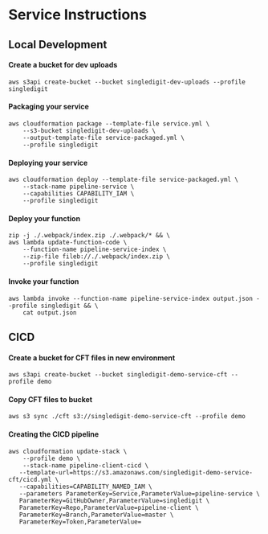 # Service Instructions

## Local Development

#### Create a bucket for dev uploads
	aws s3api create-bucket --bucket singledigit-dev-uploads --profile singledigit

#### Packaging your service
	aws cloudformation package --template-file service.yml \
		--s3-bucket singledigit-dev-uploads \
		--output-template-file service-packaged.yml \
		--profile singledigit
			
#### Deploying your service
	aws cloudformation deploy --template-file service-packaged.yml \
		--stack-name pipeline-service \
		--capabilities CAPABILITY_IAM \
		--profile singledigit
			
#### Deploy your function
	zip -j ./.webpack/index.zip ./.webpack/* && \
	aws lambda update-function-code \
		--function-name pipeline-service-index \
		--zip-file fileb://./.webpack/index.zip \
		--profile singledigit
			
#### Invoke your function
	aws lambda invoke --function-name pipeline-service-index output.json --profile singledigit && \
		cat output.json
		
##	CICD
#### Create a bucket for CFT files in new environment
	aws s3api create-bucket --bucket singledigit-demo-service-cft --profile demo

#### Copy CFT files to bucket
	aws s3 sync ./cft s3://singledigit-demo-service-cft --profile demo	
#### Creating the CICD pipeline
	aws cloudformation update-stack \
		--profile demo \
		--stack-name pipeline-client-cicd \
       --template-url=https://s3.amazonaws.com/singledigit-demo-service-cft/cicd.yml \
       --capabilities=CAPABILITY_NAMED_IAM \
       --parameters ParameterKey=Service,ParameterValue=pipeline-service \
       ParameterKey=GitHubOwner,ParameterValue=singledigit \
       ParameterKey=Repo,ParameterValue=pipeline-client \
       ParameterKey=Branch,ParameterValue=master \
       ParameterKey=Token,ParameterValue=